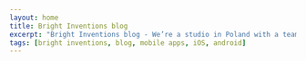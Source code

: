 ```yaml
---
layout: home
title: Bright Inventions blog
excerpt: "Bright Inventions blog - We’re a studio in Poland with a team of great developers who build first-rate mobile apps."
tags: [bright inventions, blog, mobile apps, iOS, android]
---
```

